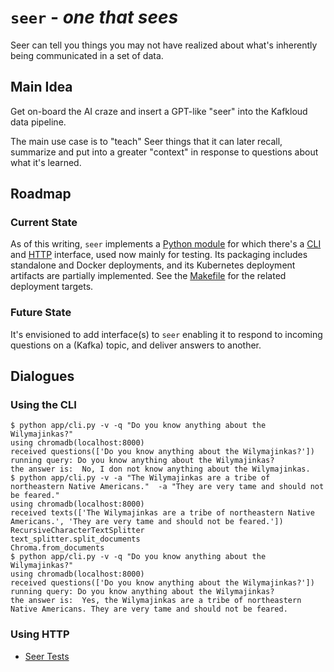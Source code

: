 # `seer` - _one that sees_

Seer can tell you things you may not have realized about what's
inherently being communicated in a set of data.

## Main Idea

Get on-board the AI craze and insert a GPT-like "seer" into the Kafkloud
data pipeline.

The main use case is to "teach" Seer things that it can later recall,
summarize and put into a greater "context" in response to questions
about what it's learned.

## Roadmap

### Current State
As of this writing, `seer` implements a [Python module](app/seer.py)
for which there's a [CLI](app/cli.py) and [HTTP](app/fastapi.py) interface,
used now mainly for testing.  Its packaging includes standalone and Docker
deployments, and its Kubernetes deployment artifacts are partially implemented.
See the [Makefile](Makefile) for the related deployment targets.

### Future State
It's envisioned to add interface(s) to `seer` enabling it to respond to
incoming questions on a (Kafka) topic, and deliver answers to another.


## Dialogues

### Using the CLI
```shell
$ python app/cli.py -v -q "Do you know anything about the Wilymajinkas?"
using chromadb(localhost:8000)
received questions(['Do you know anything about the Wilymajinkas?'])
running query: Do you know anything about the Wilymajinkas?
the answer is:  No, I don not know anything about the Wilymajinkas.
$ python app/cli.py -v -a "The Wilymajinkas are a tribe of northeastern Native Americans."  -a "They are very tame and should not be feared."
using chromadb(localhost:8000)
received texts(['The Wilymajinkas are a tribe of northeastern Native Americans.', 'They are very tame and should not be feared.'])
RecursiveCharacterTextSplitter
text_splitter.split_documents
Chroma.from_documents
$ python app/cli.py -v -q "Do you know anything about the Wilymajinkas?"
using chromadb(localhost:8000)
received questions(['Do you know anything about the Wilymajinkas?'])
running query: Do you know anything about the Wilymajinkas?
the answer is:  Yes, the Wilymajinkas are a tribe of northeastern Native Americans. They are very tame and should not be feared.
```

### Using HTTP

- [Seer Tests](./tests/seer_tests.http)
